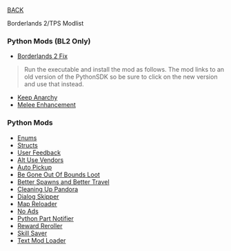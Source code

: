 
[BACK](..)

Borderlands 2/TPS Modlist

### Python Mods (BL2 Only)
- [Borderlands 2 Fix](https://www.nexusmods.com/borderlands2/mods/277)
> Run the executable and install the mod as follows. The mod links to an old version of the PythonSDK so be sure to click on the new version and use that instead.
- [Keep Anarchy](https://bl-sdk.github.io/mods/KeepAnarchy)
- [Melee Enhancement](https://bl-sdk.github.io/mods/MeleeEnhancement)

### Python Mods
- [Enums](https://bl-sdk.github.io/mods/Enums)
- [Structs](https://bl-sdk.github.io/mods/Structs)
- [User Feedback](https://bl-sdk.github.io/mods/UserFeedback)
- [Alt Use Vendors](https://bl-sdk.github.io/mods/AltUseVendors)
- [Auto Pickup](https://bl-sdk.github.io/mods/AutoPickup)
- [Be Gone Out Of Bounds Loot](https://bl-sdk.github.io/mods/BeGoneOutOfBoundsLoot)
- [Better Spawns and Better Travel](https://bl-sdk.github.io/mods/BetterSpawnsandBetterTravelBSABT)
- [Cleaning Up Pandora](https://bl-sdk.github.io/mods/CleaningUpPandora)
- [Dialog Skipper](https://bl-sdk.github.io/mods/DialogSkipper)
- [Map Reloader](https://bl-sdk.github.io/mods/MapReloader)
- [No Ads](https://bl-sdk.github.io/mods/NoAds)
- [Python Part Notifier](https://bl-sdk.github.io/mods/PythonPartNotifier)
- [Reward Reroller](https://bl-sdk.github.io/mods/RewardReroller)
- [Skill Saver](https://bl-sdk.github.io/mods/SkillSaver)
- [Text Mod Loader](https://bl-sdk.github.io/mods/TextModLoader)